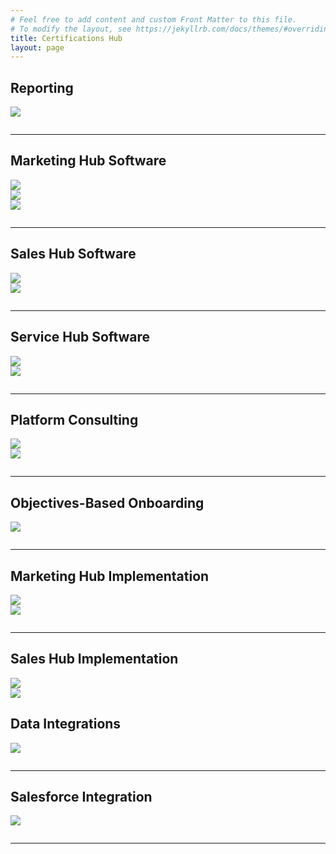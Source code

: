 ```yaml
---
# Feel free to add content and custom Front Matter to this file.
# To modify the layout, see https://jekyllrb.com/docs/themes/#overriding-theme-defaults
title: Certifications Hub
layout: page
---
```



<h2>Reporting</h2>

<!-- Begin: HubSpot Academy - HubSpot Reporting Badge -->
<div class='academy-badge' style="width:50%">
<a href='https://app.hubspot.com/academy/achievements/2tlf75ys/fr/1/philippine-bazin/hubspot-reporting' title='HubSpot Reporting'>
<img src='https://hubspot-credentials-na1.s3.amazonaws.com/prod/badges/user/b4a07009344e42b89b410279efc5c716.png' />
</a>
</div>
<!-- End: HubSpot Academy - HubSpot Reporting Badge -->

<hr style="margin:2em 0">


<h2>Marketing Hub Software</h2>

<!-- Begin: HubSpot Academy - Marketing Hub de HubSpot  Badge -->
<div class='academy-badge' style="width:50%">
<a href='https://app.hubspot.com/academy/achievements/hq7b9tss/fr/1/philippine-bazin/marketing-hub-de-hubspot' title='Marketing Hub de HubSpot '>
<img src='https://hubspot-credentials-na1.s3.amazonaws.com/prod/badges/user/0349b5c5e8b847a9b6aaae2249b41734.png' />
</a>
</div>
<!-- End: HubSpot Academy - Marketing Hub de HubSpot  Badge -->

<!-- Begin: HubSpot Academy - HubSpot Marketing Software Badge -->
<div class='academy-badge' style="width:50%">
<a href='https://app.hubspot.com/academy/achievements/v391bz32/fr/1/simon-jacquot/marketing-hub-de-hubspot' title='HubSpot Marketing Software'>
<img src='https://hubspot-credentials-na1.s3.amazonaws.com/prod/badges/user/c5ecdf7f12584d8aa39dcbf67a4acbe7.png' />
</a>
</div>
<!-- End: HubSpot Academy - HubSpot Marketing Software Badge -->

<!-- Begin: HubSpot Academy - Marketing Hub de HubSpot  Badge -->
<div class='academy-badge'>
<a href='https://app.hubspot.com/academy/achievements/8jwpqkns/fr/1/thomas-hintermeier/marketing-hub-de-hubspot' title='Marketing Hub de HubSpot '>
<img src='https://hubspot-credentials-na1.s3.amazonaws.com/prod/badges/user/38d50f8dafeb45ea8c7961cfbc7b97ca.png' />
</a>
</div>
<!-- End: HubSpot Academy - Marketing Hub de HubSpot  Badge -->

<hr style="margin:2em 0">


<h2>Sales Hub Software</h2>

<!-- Begin: HubSpot Academy - Sales Hub de HubSpot Badge -->
<div class='academy-badge' style="width:50%">
<a href='https://app-eu1.hubspot.com/academy/achievements/0wftwtl1/fr/1/philippine-bazin/sales-hub-de-hubspot' title='Sales Hub de HubSpot'>
<img src='https://hubspot-credentials-na1.s3.amazonaws.com/prod/badges/user/26658bea4e284b26acad97512ebec4e5.png' />
</a>
</div>
<!-- End: HubSpot Academy - Sales Hub de HubSpot Badge -->

<!-- Begin: HubSpot Academy - Sales Hub de HubSpot Badge -->
<div class='academy-badge' style="width:50%">
<a href='https://app.hubspot.com/academy/achievements/4klf27rv/fr/1/simon-jacquot/sales-hub-de-hubspot' title='Sales Hub de HubSpot'>
<img src='https://hubspot-credentials-na1.s3.amazonaws.com/prod/badges/user/e018d15861d8444eb27c371b4336be37.png' />
</a>
</div>
<!-- End: HubSpot Academy - Sales Hub de HubSpot Badge -->

<hr style="margin:2em 0">


<h2>Service Hub Software</h2>

<!-- Begin: HubSpot Academy - Certification au logiciel Service Hub Badge -->
<div class='academy-badge' style="width:50%">
<a href='https://app.hubspot.com/academy/achievements/tzjh62tv/fr/1/philippine-bazin/certification-au-logiciel-service-hub' title='Certification au logiciel Service Hub'>
<img src='https://hubspot-credentials-na1.s3.amazonaws.com/prod/badges/user/390c5fca9f9d4fc1bb914a5a2dec716f.png' />
</a>
</div>
<!-- End: HubSpot Academy - Certification au logiciel Service Hub Badge -->

<!-- Begin: HubSpot Academy - Certification au logiciel Service Hub Badge -->
<div class='academy-badge' style="width:50%">
<a href='https://app-eu1.hubspot.com/academy/achievements/6c1g4r4q/fr/1/thomas-hintermeier/certification-au-logiciel-service-hub' title='Certification au logiciel Service Hub'>
<img src='https://hubspot-credentials-na1.s3.amazonaws.com/prod/badges/user/de788f594c6248fea49d320d426886ce.png' />
</a>
</div>
<!-- End: HubSpot Academy - Certification au logiciel Service Hub Badge -->

<hr style="margin:2em 0">

<h2>Platform Consulting</h2>

<!-- Begin: HubSpot Academy - Platform Consulting Badge -->
<div class='academy-badge' style="width:50%">
<a href='https://app.hubspot.com/academy/achievements/9d1k54rd/fr/1/daniele-lodola/platform-consulting' title='Platform Consulting'>
<img src='https://hubspot-credentials-na1.s3.amazonaws.com/prod/badges/user/ee40b3c9cb264d3f8aa7303cf7785064.png' />
</a>
</div>
<!-- End: HubSpot Academy - Platform Consulting Badge -->

<!-- Begin: HubSpot Academy - Platform Consulting Badge -->
<div class='academy-badge' style="width:50%">
<a href='https://app.hubspot.com/academy/achievements/h037ntjz/fr/1/philippine-bazin/platform-consulting' title='Platform Consulting'>
<img src='https://hubspot-credentials-na1.s3.amazonaws.com/prod/badges/user/a5884de86f874d378a90dfd59af5569b.png' />
</a>
</div>
<!-- End: HubSpot Academy - Platform Consulting Badge -->

<hr style="margin:2em 0">


<h2>Objectives-Based Onboarding</h2>

<!-- Begin: HubSpot Academy - Objectives-Based Onboarding Badge -->
<div class='academy-badge' style="width:50%">
<a href='https://app.hubspot.com/academy/achievements/681djz34/fr/1/daniele-lodola/objectives-based-onboarding' title='Objectives-Based Onboarding'>
<img src='https://hubspot-credentials-na1.s3.amazonaws.com/prod/badges/user/57087c9732004eb89b3bc7584782316d.png' />
</a>
</div>
<!-- End: HubSpot Academy - Objectives-Based Onboarding Badge -->

<hr style="margin:2em 0">


<h2>Marketing Hub Implementation</h2>

<!-- Begin: HubSpot Academy - Implémentation du Marketing Hub Badge -->
<div class='academy-badge' style="width:50%">
<a href='https://app.hubspot.com/academy/achievements/jb6jhg0n/fr/1/daniele-lodola/implementation-du-marketing-hub' title='Implémentation du Marketing Hub'>
<img src='https://hubspot-credentials-na1.s3.amazonaws.com/prod/badges/user/f2e4ca49a988415eb5b7d934daeedc9f.png' />
</a>
</div>
<!-- End: HubSpot Academy - Implémentation du Marketing Hub Badge -->

<!-- Begin: HubSpot Academy - Implémentation du Marketing Hub Badge -->
<div class='academy-badge' style="width:50%">
<a href='https://app.hubspot.com/academy/achievements/5dpr92pl/fr/1/philippine-bazin/implementation-du-marketing-hub' title='Implémentation du Marketing Hub'>
<img src='https://hubspot-credentials-na1.s3.amazonaws.com/prod/badges/user/5b1043da06ff4adca9a7aa3796c4ea0b.png' />
</a>
</div>
<!-- End: HubSpot Academy - Implémentation du Marketing Hub Badge -->

<hr style="margin:2em 0">

<h2>Sales Hub Implementation</h2>

<!-- Begin: HubSpot Academy - Implémentation du Sales Hub Badge -->
<div class='academy-badge' style="width:50%">
<a href='https://app.hubspot.com/academy/achievements/q34cvk24/fr/1/daniele-lodola/implementation-du-sales-hub' title='Implémentation du Sales Hub'>
<img src='https://hubspot-credentials-na1.s3.amazonaws.com/prod/badges/user/5b4a8f2b21324a36aa77a94064f43b8c.png' />
</a>
</div>
<!-- End: HubSpot Academy - Implémentation du Sales Hub Badge -->

<!-- Begin: HubSpot Academy - Implémentation du Sales Hub Badge -->
<div class='academy-badge'>
<a href='https://app.hubspot.com/academy/achievements/x94t9910/fr/1/philippine-bazin/implementation-du-sales-hub' title='Implémentation du Sales Hub'>
<img src='https://hubspot-credentials-na1.s3.amazonaws.com/prod/badges/user/8a17804a0883400a8adc1ca288d2be49.png' />
</a>
</div>
<!-- End: HubSpot Academy - Implémentation du Sales Hub Badge -->

<h2>Data Integrations</h2>

<!-- Begin: HubSpot Academy - Data Integrations Certification Badge -->
<div class='academy-badge' style="width:50%">
<a href='https://app.hubspot.com/academy/achievements/rpthc2dv/fr/1/daniele-lodola/data-integrations-certification' title='Data Integrations Certification'>
<img src='https://hubspot-credentials-na1.s3.amazonaws.com/prod/badges/user/3db167b808644515adb7a14b5a837356.png' />
</a>
</div>
<!-- End: HubSpot Academy - Data Integrations Certification Badge -->

<hr style="margin:2em 0">


<h2>Salesforce Integration</h2>

<!-- Begin: HubSpot Academy - Certification sur l'Intégration Salesforce Badge -->
<div class='academy-badge' style="width:50%">
<a href='https://app.hubspot.com/academy/achievements/qpj21v60/fr/1/daniele-lodola/certification-sur-lintegration-salesforce' title="Certification sur l'Intégration Salesforce">
<img src='https://hubspot-credentials-na1.s3.amazonaws.com/prod/badges/user/c755b0440a4d4351af91525733ccb523.png' />
</a>
</div>
<!-- End: HubSpot Academy - Certification sur l'Intégration Salesforce Badge -->

<hr style="margin:2em 0">